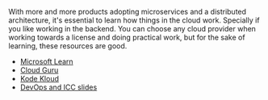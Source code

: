With more and more products adopting microservices and a distributed architecture, it's essential to learn how things in the cloud work. Specially if you like working in the backend.
You can choose any cloud provider when working towards a license and doing practical work, but for the sake of learning, these resources are good.

-  [Microsoft Learn](https://learn.microsoft.com/en-us/training/browse/)
-  [Cloud Guru](https://www.pluralsight.com/cloud-guru)
-  [Kode Kloud](https://kodekloud.com/)
-  [DevOps and ICC slides](https://drive.google.com/drive/folders/1kh7oDGjDHnu2jxVt05k76agWawQnF8hk)